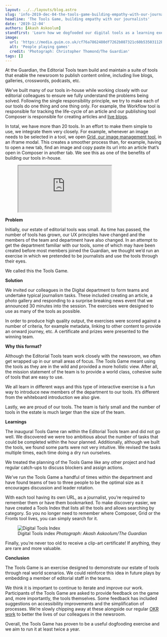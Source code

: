 ```yaml
---
layout: ../../layouts/blog.astro
slug: 'info-2019-dec-04-the-tools-game-building-empathy-with-our-journalists'
headline: 'The Tools Game, building empathy with our journalists'
date: '2019-12-04'
authors: [Akash Askoolum]
standfirst: 'Learn how we dogfooded our digital tools as a learning exercise and as a way to gain a deeper understanding of how our journalists use our tooling'
image:
  url: 'https://media.guim.co.uk/cf76a7862480df7262b087321c60b53503112b7d/0_0_6720_4032/6720.jpg'
  alt: 'People playing games'
  credit: 'Photograph: Christopher Thomond/The Guardian'
tags: []
---
```


At the Guardian, the Editorial Tools team build and maintain a suite of tools that enable the newsroom to publish content online, including live blogs, galleries, crosswords, podcasts, etc.

We’ve built many of our tools in-house while working closely with our editorial colleagues to ensure we fully understand the problems being solved. Following the single responsibility principle, we try to make each of our tools do one thing and one thing only. For example, the Workflow tool is responsible for tracking the life-cycle of an article and our publishing tool Composer is responsible for creating articles and [live blogs](https://www.theguardian.com/info/developer-blog/2017/aug/09/development-of-the-live-blog-at-the-guardian).

In total, we have more than 20 tools. In an effort to make them simple to use, we integrate them very closely. For example, whenever an image needs to be selected in a tool, we open [Grid, our image management tool](https://www.theguardian.com/info/developer-blog/2015/aug/12/open-sourcing-grid-image-service), in an iframe modal. This creates a smoother process than, for example, having to open a new tab, find an image and copy paste its url into an article that’s open in Composer in another tab. We see this as one of the benefits of building our tools in-house.

<figure>
                <iframe class="video" src="https://youtube.com/embed/ruSrINCG4LY" title="Demonstrating Tool integration" allow="accelerometer; autoplay; encrypted-media; picture-in-picture; web-share" allowfullscreen></iframe>
            </figure>

**Problem**

Initially, our estate of editorial tools was small. As time has passed, the number of tools has grown, our UX principles have changed and the members of the team and department have also changed. In an attempt to get the department familiar with our tools, some of which may have been created before most members joined the Guardian, we thought we’d run an exercise in which we pretended to be journalists and use the tools through their eyes.

We called this the Tools Game.

**Solution**

We invited our colleagues in the Digital department to form teams and undertake typical journalism tasks. These included creating an article, a photo gallery and responding to a surprise breaking news event that we announced 30 minutes into the session. The exercises were designed to use as many of the tools as possible.

In order to produce high quality output, the exercises were scored against a number of criteria, for example metadata, linking to other content to provide an onward journey, etc. A certificate and prizes were presented to the winning team.

**Why this format?**

Although the Editorial Tools team work closely with the newsroom, we often get wrapped up in our small areas of focus. The Tools Game meant using the tools as they are in the wild and provided a more holistic view. After all, the mission statement of the team is to provide a world class, cohesive suite of tools that are easy to use.

We all learn in different ways and this type of interactive exercise is a fun way to introduce new members of the department to our tools. It’s different from the whiteboard introduction we also give.

Lastly, we are proud of our tools. The team is fairly small and the number of tools in the estate is much larger than the size of the team.

**Learnings**

The inaugural Tools Game ran within the Editorial Tools team and did not go well. We discovered we were too ambitious about the number of tasks that could be completed within the hour planned. Additionally, although we built the tools, we found some parts were not very intuitive. We revised the tasks multiple times, each time doing a dry run ourselves.

We treated the planning of the Tools Game like any other project and had regular catch-ups to discuss blockers and assign actions.

We’ve run the Tools Game a handful of times within the department and have found teams of two to three people to be the optimal size as it encourages discussion and leader rotation.

With each tool having its own URL, as a journalist, you’re required to remember them or have them bookmarked. To make discovery easier, we have created a Tools Index that lists all the tools and allows searching by category. So you no longer need to remember where Composer, Grid or the Fronts tool lives, you can simply search for it.


   <figure>
   <img alt="Digital Tools Index" src="https://i.guim.co.uk/img/media/061a465dd24bc1acc8044c6af568acd72d0c6001/76_47_2631_2101/master/2631.png?width=620&quality=45&auto=format&fit=max&dpr=2&s=d19fc7169e9bcd4cc1a870f9384177f1" loading="lazy" />
   <figcaption>
     Digital Tools index
    <i>Photograph: Akash Askoolum/The Guardian</i>
    </figcaption>
    </figure>

Finally, you’re never too old to receive a clip-art certificate! If anything, they are rare and more valuable.

**Conclusion**

The Tools Game is an exercise designed to demonstrate our estate of tools through real world scenarios. We could reinforce this idea in future plays by embedding a member of editorial staff in the teams.

We think it is important to continue to iterate and improve our work. Participants of the Tools Game are asked to provide feedback on the game and, more importantly, the tools themselves. Some feedback has included suggestions on accessibility improvements and the simplification of processes. We’re slowly chipping away at these alongside our regular [OKR work](https://felipecastro.com/en/okr/what-is-okr/) to better the lives of our colleagues in the newsroom.

Overall, the Tools Game has proven to be a useful dogfooding exercise and we aim to run it at least twice a year.
